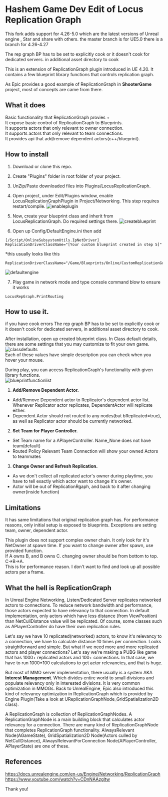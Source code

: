 # Hashem Game Dev Edit of Locus Replication Graph

This fork adds support for 4.26-5.0 which are the latest versions of Unreal engine , Star and share with others.
the master branch is for UE5.0
there is a branch for 4.26-4.27

The rep graph BP has to be set to explicitly cook or it doesn't cook for dedicated servers.
in additional asset directory to cook 

This is an extension of ReplicationGraph plugin introduced in UE 4.20.
It contains a few blueprint library functions that controls replication graph.

As Epic provides a good example of ReplicationGraph in **ShooterGame** project, most of concepts are came from there.

## What it does

Basic functionality that ReplicationGraph provies +  
It expose basic control of ReplicationGraph to Blueprints.  
It supports actors that only relevant to owner connection.  
It supports actors that only relevant to team connections.  
It provides api that add/remove dependent actors(c++/blueprint).  

## How to install

1. Download or clone this repo.

2. Create "Plugins" folder in root folder of your project.

3. UnZip/Paste downloaded files into Plugins/LocusReplicationGraph.

4. Open project, under Edit/Plugins window, enable LocusReplicationGraphPlugin in Project/Networking. This step requires restart/compile.
![enableplugin](https://user-images.githubusercontent.com/6591432/50825525-9a78ef00-137c-11e9-973b-07614cc0a91e.PNG)

5. Now, create your blueprint class and inherit from LocusReplicationGraph. Do required settings there.
![createblueprint](https://user-images.githubusercontent.com/6591432/50824559-410fc080-137a-11e9-8927-e6698219c19f.PNG)

6. Open up Config/DefaultEngine.ini then add
```text
[/Script/OnlineSubsystemUtils.IpNetDriver] 
ReplicationDriverClassName="[Your custom blueprint created in step 5]"
```
  *this usually looks like this
```text
ReplicationDriverClassName="/Game/Blueprints/Online/CustomReplicationGraph.CustomReplicationGraph_C"
```
![defaultengine](https://user-images.githubusercontent.com/6591432/50824553-3d7c3980-137a-11e9-9e9f-de9bf2808a2f.jpg)

7. Play game in network mode and type console command blow to ensure it works
```text
LocusRepGraph.PrintRouting
```

## How to use it.

if you have cook errors The rep graph BP has to be set to explicitly cook or it doesn't cook for dedicated servers, in additional asset directory to cook. 

After installation, open up created blueprint class.
In Class default details, there are some settings that you may customize to fit your own game.  
![classdefaults](https://user-images.githubusercontent.com/6591432/50826680-a914d580-137f-11e9-98d0-5f2a5dae104e.PNG)  
Each of these values have simple description you can check when you hover your mouse.

During play, you can access ReplicationGraph's functionality with given library functions.  
![blueprintfunctionlist](https://user-images.githubusercontent.com/6591432/50826684-ac0fc600-137f-11e9-818d-4f57e5c08b99.PNG)  

1. **Add/Remove Dependent Actor.**
  * Add/Remove Dependent actor to Replicator's dependent actor list. Whenever Replicator actor replicates, DependentActor will replicate either. 
  * Dependent Actor should not routed to any nodes(but bReplicated=true), as well as Replicator actor should be currently networked.
  
2. **Set Team for Player Controller.**
  * Set Team name for a APlayerController. Name_None does not have team(default)
  * Routed Policy Relevant Team Connection will show your owned Actors to teammates
  
3. **Change Owner and Refresh Replication.**
  * As we don't collect all replicated actor's owner during playtime, you have to tell exactly which actor want to change it's owner.
  * Actor will be out of ReplicationRgaph, and back to it after changing owner(inside function)



## Limitations

It has same limitations that original replication graph has.
For performance reasons, only initial setup is exposed to blueprints.
Exceptions are setting team, owner, dependent actor.  

This plugin does not support complex owner chain. It only look for it's NetOwner at spawn time.
If you want to change owner after spawn, use provided function.  
If A owns B, and B owns C. changing owner should be from bottom to top. C->B->A.  
This is for performance reason. I don't want to find and look up all possible actors per a frame.

## What the hell is ReplicationGraph

In Unreal Engine Networking, Listen/Dedicated Server replicates networked actors to connections. To reduce network bandwidth and performance, those actors expected to have relevancy to that connection. In default implementation, only actors which have less distance (from ViewPosition) than NetCullDistance value will be replicated. Of course, some classes such as APlayerController do have their own replication rules.

Let's say we have 10 replicated(networked) actors, to know it's relevancy to a connection, we have to calculate distance 10 times per connection. Looks straightforward and simple. But what if we need more and more replicated actors and player connections? Let's say we're making a PUBG like game that has 1000+ replicated actors and 100+ connections. In that case, we have to run 1000*100 calculations to get actor relevancies, and that is huge.

But most of MMO server implementation, there usually is a system AKA **Interest Management**. Which divides entire world to small divisions and populate relevancy only in interested divisions. It is very common optimization in MMOGs. Back to UnrealEngine, Epic also introduced this kind of relevancy optimization in ReplicationGraph which is provided by Engine Plugin(Take a look at UReplicationGraphNode_GridSpatialization2D class). 

A ReplicationGraph is collection of ReplicationGraphNodes. A ReplicationGraphNode is a main building block that calculates actor relevancy for a connection. There are many kind of ReplicationGraphNode that completes ReplicationGraph functionality. AlwaysRelevant Node(AGameState), GridSpatialization2D Node(Actors culled by NetCullDistance), AlwaysRelevantForConnection Node(APlayerController, APlayerState) are one of these.

## References  

https://docs.unrealengine.com/en-us/Engine/Networking/ReplicationGraph  
https://www.youtube.com/watch?v=CDnNAAzgltw  

Thank you!
